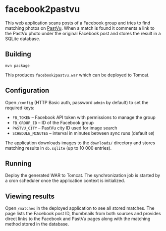 # facebook2pastvu

This web application scans posts of a Facebook group and tries to find matching photos on [PastVu](https://pastvu.com). When a match is found it comments a link to the PastVu photo under the original Facebook post and stores the result in a SQLite database.

## Building

```
mvn package
```

This produces `facebook2pastvu.war` which can be deployed to Tomcat.

## Configuration

Open `/config` (HTTP Basic auth, password `admin` by default) to set the required keys:

- `FB_TOKEN` – Facebook API token with permissions to manage the group
- `FB_GROUP_ID` – ID of the Facebook group
- `PASTVU_CITY` – PastVu city ID used for image search
- `SCHEDULE_MINUTES` – interval in minutes between sync runs (default `60`)

The application downloads images to the `downloads/` directory and stores matching results in `db.sqlite` (up to 10 000 entries).

## Running

Deploy the generated WAR to Tomcat. The synchronization job is started by a cron scheduler once the application context is initialized.

## Viewing results

Open `/matches` in the deployed application to see all stored matches. The page
lists the Facebook post ID, thumbnails from both sources and provides direct
links to the Facebook and PastVu pages along with the matching method stored in
the database.
